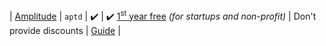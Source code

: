 | [Amplitude](https://amplitude.com/pricing?ref=unly-nrn) | `aptd` | :heavy_check_mark: | :heavy_check_mark: [1<sup>st</sup> year free](https://amplitude.com/startups?ref=unly-nrn) _(for startups and non-profit)_ | Don't provide discounts | [Guide](../guides/analytics/setup-amplitude) |
